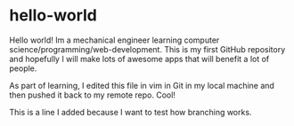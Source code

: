 # hello-world

Hello world! Im a mechanical engineer learning computer science/programming/web-development. This is my first GitHub repository and hopefully I will make lots of awesome apps that will benefit a lot of people. 

As part of learning, I edited this file in vim in Git in my local machine and then pushed it back to my remote repo. Cool!

This is a line I added because I want to test how branching works.
